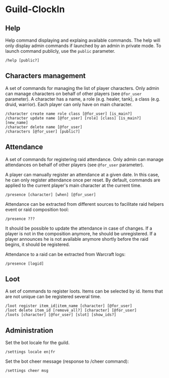 # Guild-ClockIn

## Help

Help command displaying and explaing available commands. The help will only display admin commands if launched by an admin in private mode. To launch command publicly, use the `public` parameter.

```
/help [public?] 
```

## Characters management

A set of commands for managing the list of player characters. Only admin can manage characters on behalf of other players (see `@for_user` parameter). A character has a name, a role (e.g. healer, tank), a class (e.g. druid, warrior). Each player can only have on main character.
```
/character create name role class [@for_user] [is_main?]
/character update name [@for_user] [role] [class] [is_main?] [new_name] 
/character delete name [@for_user] 
/characters [@for_user] [public?]
```

## Attendance

A set of commands for registering raid attendance. Only admin can manage attendances on behalf of other players (see `@for_user` parameter).

A player can manually register an attendance at a given date. In this case, he can only register attendance once per reset. By default, commands are applied to the current player's main character at the current time.
```
/presence [character] [when] [@for_user]
```

Attendance can be extracted from different sources to facilitate raid helpers event or raid composition tool:
```
/presence ???
```
It should be possible to update the attendance in case of changes. If a player is not in the composition anymore, he should be unregistered. If a player announces he is not available anymore shortly before the raid begins, it should be registered.

Attendance to a raid can be extracted from Warcraft logs:
```
/presence [logid]
```

## Loot

A set of commands to register loots. Items can be selected by id. Items that are not unique can be registered several time. 
```
/loot register item_id|item_name [character] [@for_user]  
/loot delete item_id [remove_all?] [character] [@for_user]  
/loots [character] [@for_user] [slot] [show_ids?]
```

## Administration
Set the bot locale for the guild.
```
/settings locale en|fr
```

Set the bot cheer message (response to /cheer command):
```
/settings cheer msg
```
